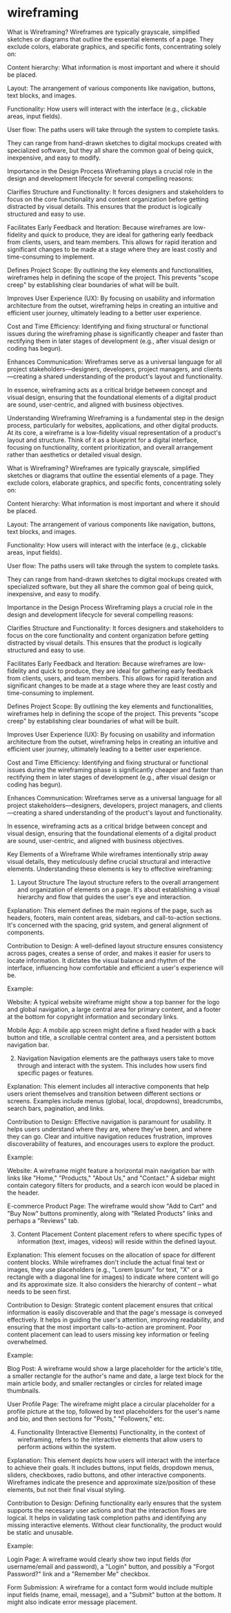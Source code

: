 # wireframing
What is Wireframing?
Wireframes are typically grayscale, simplified sketches or diagrams that outline the essential elements of a page. They exclude colors, elaborate graphics, and specific fonts, concentrating solely on:

Content hierarchy: What information is most important and where it should be placed.

Layout: The arrangement of various components like navigation, buttons, text blocks, and images.

Functionality: How users will interact with the interface (e.g., clickable areas, input fields).

User flow: The paths users will take through the system to complete tasks.

They can range from hand-drawn sketches to digital mockups created with specialized software, but they all share the common goal of being quick, inexpensive, and easy to modify.

Importance in the Design Process
Wireframing plays a crucial role in the design and development lifecycle for several compelling reasons:

Clarifies Structure and Functionality: It forces designers and stakeholders to focus on the core functionality and content organization before getting distracted by visual details. This ensures that the product is logically structured and easy to use.


Facilitates Early Feedback and Iteration: Because wireframes are low-fidelity and quick to produce, they are ideal for gathering early feedback from clients, users, and team members. This allows for rapid iteration and significant changes to be made at a stage where they are least costly and time-consuming to implement.


Defines Project Scope: By outlining the key elements and functionalities, wireframes help in defining the scope of the project. This prevents "scope creep" by establishing clear boundaries of what will be built.


Improves User Experience (UX): By focusing on usability and information architecture from the outset, wireframing helps in creating an intuitive and efficient user journey, ultimately leading to a better user experience.

Cost and Time Efficiency: Identifying and fixing structural or functional issues during the wireframing phase is significantly cheaper and faster than rectifying them in later stages of development (e.g., after visual design or coding has begun).

Enhances Communication: Wireframes serve as a universal language for all project stakeholders—designers, developers, project managers, and clients—creating a shared understanding of the product's layout and functionality.

In essence, wireframing acts as a critical bridge between concept and visual design, ensuring that the foundational elements of a digital product are sound, user-centric, and aligned with business objectives.

Understanding Wireframing
Wireframing is a fundamental step in the design process, particularly for websites, applications, and other digital products. At its core, a wireframe is a low-fidelity visual representation of a product's layout and structure. Think of it as a blueprint for a digital interface, focusing on functionality, content prioritization, and overall arrangement rather than aesthetics or detailed visual design.

What is Wireframing?
Wireframes are typically grayscale, simplified sketches or diagrams that outline the essential elements of a page. They exclude colors, elaborate graphics, and specific fonts, concentrating solely on:

Content hierarchy: What information is most important and where it should be placed.

Layout: The arrangement of various components like navigation, buttons, text blocks, and images.

Functionality: How users will interact with the interface (e.g., clickable areas, input fields).

User flow: The paths users will take through the system to complete tasks.

They can range from hand-drawn sketches to digital mockups created with specialized software, but they all share the common goal of being quick, inexpensive, and easy to modify.

Importance in the Design Process
Wireframing plays a crucial role in the design and development lifecycle for several compelling reasons:

Clarifies Structure and Functionality: It forces designers and stakeholders to focus on the core functionality and content organization before getting distracted by visual details. This ensures that the product is logically structured and easy to use.

Facilitates Early Feedback and Iteration: Because wireframes are low-fidelity and quick to produce, they are ideal for gathering early feedback from clients, users, and team members. This allows for rapid iteration and significant changes to be made at a stage where they are least costly and time-consuming to implement.

Defines Project Scope: By outlining the key elements and functionalities, wireframes help in defining the scope of the project. This prevents "scope creep" by establishing clear boundaries of what will be built.

Improves User Experience (UX): By focusing on usability and information architecture from the outset, wireframing helps in creating an intuitive and efficient user journey, ultimately leading to a better user experience.

Cost and Time Efficiency: Identifying and fixing structural or functional issues during the wireframing phase is significantly cheaper and faster than rectifying them in later stages of development (e.g., after visual design or coding has begun).

Enhances Communication: Wireframes serve as a universal language for all project stakeholders—designers, developers, project managers, and clients—creating a shared understanding of the product's layout and functionality.

In essence, wireframing acts as a critical bridge between concept and visual design, ensuring that the foundational elements of a digital product are sound, user-centric, and aligned with business objectives.

Key Elements of a Wireframe
While wireframes intentionally strip away visual details, they meticulously define crucial structural and interactive elements. Understanding these elements is key to effective wireframing:

1. Layout Structure
The layout structure refers to the overall arrangement and organization of elements on a page. It's about establishing a visual hierarchy and flow that guides the user's eye and interaction.

Explanation: This element defines the main regions of the page, such as headers, footers, main content areas, sidebars, and call-to-action sections. It's concerned with the spacing, grid system, and general alignment of components.

Contribution to Design: A well-defined layout structure ensures consistency across pages, creates a sense of order, and makes it easier for users to locate information. It dictates the visual balance and rhythm of the interface, influencing how comfortable and efficient a user's experience will be.

Example:

Website: A typical website wireframe might show a top banner for the logo and global navigation, a large central area for primary content, and a footer at the bottom for copyright information and secondary links.

Mobile App: A mobile app screen might define a fixed header with a back button and title, a scrollable central content area, and a persistent bottom navigation bar.

2. Navigation
Navigation elements are the pathways users take to move through and interact with the system. This includes how users find specific pages or features.

Explanation: This element includes all interactive components that help users orient themselves and transition between different sections or screens. Examples include menus (global, local, dropdowns), breadcrumbs, search bars, pagination, and links.

Contribution to Design: Effective navigation is paramount for usability. It helps users understand where they are, where they've been, and where they can go. Clear and intuitive navigation reduces frustration, improves discoverability of features, and encourages users to explore the product.

Example:

Website: A wireframe might feature a horizontal main navigation bar with links like "Home," "Products," "About Us," and "Contact." A sidebar might contain category filters for products, and a search icon would be placed in the header.

E-commerce Product Page: The wireframe would show "Add to Cart" and "Buy Now" buttons prominently, along with "Related Products" links and perhaps a "Reviews" tab.

3. Content Placement
Content placement refers to where specific types of information (text, images, videos) will reside within the defined layout.

Explanation: This element focuses on the allocation of space for different content blocks. While wireframes don't include the actual final text or images, they use placeholders (e.g., "Lorem Ipsum" for text, "X" or a rectangle with a diagonal line for images) to indicate where content will go and its approximate size. It also considers the hierarchy of content – what needs to be seen first.

Contribution to Design: Strategic content placement ensures that critical information is easily discoverable and that the page's message is conveyed effectively. It helps in guiding the user's attention, improving readability, and ensuring that the most important calls-to-action are prominent. Poor content placement can lead to users missing key information or feeling overwhelmed.

Example:

Blog Post: A wireframe would show a large placeholder for the article's title, a smaller rectangle for the author's name and date, a large text block for the main article body, and smaller rectangles or circles for related image thumbnails.

User Profile Page: The wireframe might place a circular placeholder for a profile picture at the top, followed by text placeholders for the user's name and bio, and then sections for "Posts," "Followers," etc.

4. Functionality (Interactive Elements)
Functionality, in the context of wireframing, refers to the interactive elements that allow users to perform actions within the system.

Explanation: This element depicts how users will interact with the interface to achieve their goals. It includes buttons, input fields, dropdown menus, sliders, checkboxes, radio buttons, and other interactive components. Wireframes indicate the presence and approximate size/position of these elements, but not their final visual styling.

Contribution to Design: Defining functionality early ensures that the system supports the necessary user actions and that the interaction flows are logical. It helps in validating task completion paths and identifying any missing interactive elements. Without clear functionality, the product would be static and unusable.

Example:

Login Page: A wireframe would clearly show two input fields (for username/email and password), a "Login" button, and possibly a "Forgot Password?" link and a "Remember Me" checkbox.

Form Submission: A wireframe for a contact form would include multiple input fields (name, email, message), and a "Submit" button at the bottom. It might also indicate error message placement.
